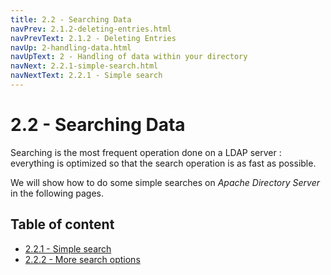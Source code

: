 ```yaml
---
title: 2.2 - Searching Data
navPrev: 2.1.2-deleting-entries.html
navPrevText: 2.1.2 - Deleting Entries
navUp: 2-handling-data.html
navUpText: 2 - Handling of data within your directory
navNext: 2.2.1-simple-search.html
navNextText: 2.2.1 - Simple search
---
```


# 2.2 - Searching Data

Searching is the most frequent operation done on a LDAP server : everything is optimized so that the search operation is as fast as possible.

We will show how to do some simple searches on _Apache Directory Server_ in the following pages.

## Table of content

* [2.2.1 - Simple search](2.2.1-simple-search.html)
* [2.2.2 - More search options](2.2.2-more-search-options.html)
